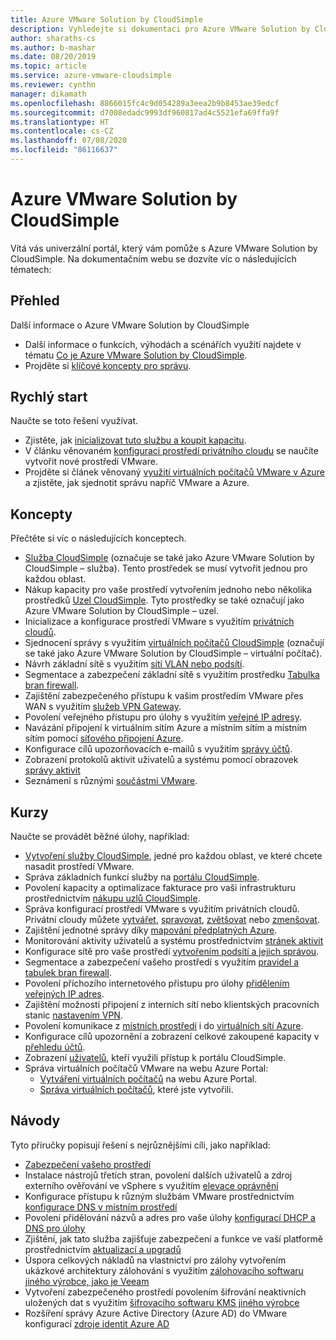 ```yaml
---
title: Azure VMware Solution by CloudSimple
description: Vyhledejte si dokumentaci pro Azure VMware Solution by CloudSimple.
author: sharaths-cs
ms.author: b-mashar
ms.date: 08/20/2019
ms.topic: article
ms.service: azure-vmware-cloudsimple
ms.reviewer: cynthn
manager: dikamath
ms.openlocfilehash: 8866015fc4c9d054289a3eea2b9b8453ae39edcf
ms.sourcegitcommit: d7008edadc9993df960817ad4c5521efa69ffa9f
ms.translationtype: HT
ms.contentlocale: cs-CZ
ms.lasthandoff: 07/08/2020
ms.locfileid: "86116637"
---
```

# <a name="azure-vmware-solution-by-cloudsimple"></a>Azure VMware Solution by CloudSimple

Vítá vás univerzální portál, který vám pomůže s Azure VMware Solution by CloudSimple.
Na dokumentačním webu se dozvíte víc o následujících tématech:

## <a name="overview"></a>Přehled

Další informace o Azure VMware Solution by CloudSimple

* Další informace o funkcích, výhodách a scénářích využití najdete v tématu [Co je Azure VMware Solution by CloudSimple](cloudsimple-vmware-solutions-overview.md).
* Projděte si [klíčové koncepty pro správu](key-concepts.md).

## <a name="quickstart"></a>Rychlý start

Naučte se toto řešení využívat.

* Zjistěte, jak [inicializovat tuto službu a koupit kapacitu](quickstart-create-cloudsimple-service.md).
* V článku věnovaném [konfiguraci prostředí privátního cloudu](quickstart-create-private-cloud.md) se naučíte vytvořit nové prostředí VMware.
* Projděte si článek věnovaný [využití virtuálních počítačů VMware v Azure](quickstart-create-vmware-virtual-machine.md) a zjistěte, jak sjednotit správu napříč VMware a Azure.

## <a name="concepts"></a>Koncepty

Přečtěte si víc o následujících konceptech.

* [Služba CloudSimple](cloudsimple-service.md) (označuje se také jako Azure VMware Solution by CloudSimple – služba). Tento prostředek se musí vytvořit jednou pro každou oblast.
* Nákup kapacity pro vaše prostředí vytvořením jednoho nebo několika prostředků [Uzel CloudSimple](cloudsimple-node.md). Tyto prostředky se také označují jako Azure VMware Solution by CloudSimple – uzel.
* Inicializace a konfigurace prostředí VMware s využitím [privátních cloudů](cloudsimple-private-cloud.md).
* Sjednocení správy s využitím [virtuálních počítačů CloudSimple](cloudsimple-virtual-machines.md) (označují se také jako Azure VMware Solution by CloudSimple – virtuální počítač).
* Návrh základní sítě s využitím [sítí VLAN nebo podsítí](cloudsimple-vlans-subnets.md).
* Segmentace a zabezpečení základní sítě s využitím prostředku [Tabulka bran firewall](cloudsimple-firewall-tables.md).
* Zajištění zabezpečeného přístupu k vašim prostředím VMware přes WAN s využitím [služeb VPN Gateway](cloudsimple-vpn-gateways.md).
* Povolení veřejného přístupu pro úlohy s využitím [veřejné IP adresy](cloudsimple-public-ip-address.md).
* Navázání připojení k virtuálním sítím Azure a místním sítím a místním sítím pomocí [síťového připojení Azure](cloudsimple-azure-network-connection.md).
* Konfigurace cílů upozorňovacích e-mailů s využitím [správy účtů](cloudsimple-account.md).
* Zobrazení protokolů aktivit uživatelů a systému pomocí obrazovek [správy aktivit](cloudsimple-activity.md)
* Seznámení s různými [součástmi VMware](vmware-components.md).

## <a name="tutorials"></a>Kurzy

Naučte se provádět běžné úlohy, například:

* [Vytvoření služby CloudSimple](create-cloudsimple-service.md), jedné pro každou oblast, ve které chcete nasadit prostředí VMware.
* Správa základních funkcí služby na [portálu CloudSimple](access-cloudsimple-portal.md).
* Povolení kapacity a optimalizace fakturace pro vaši infrastrukturu prostřednictvím [nákupu uzlů CloudSimple](create-nodes.md).
* Správa konfigurací prostředí VMware s využitím privátních cloudů. Privátní cloudy můžete [vytvářet](create-private-cloud.md), [spravovat](manage-private-cloud.md), [zvětšovat](expand-private-cloud.md) nebo [zmenšovat](shrink-private-cloud.md).
* Zajištění jednotné správy díky [mapování předplatných Azure](azure-subscription-mapping.md).
* Monitorování aktivity uživatelů a systému prostřednictvím [stránek aktivit](monitor-activity.md)
* Konfigurace sítě pro vaše prostředí [vytvořením podsítí a jejich správou](create-vlan-subnet.md).
* Segmentace a zabezpečení vašeho prostředí s využitím [pravidel a tabulek bran firewall](firewall.md).
* Povolení příchozího internetového přístupu pro úlohy [přidělením veřejných IP adres](public-ips.md).
* Zajištění možností připojení z interních sítí nebo klientských pracovních stanic [nastavením VPN](vpn-gateway.md).
* Povolení komunikace z [místních prostředí](on-premises-connection.md) i do [virtuálních sítí Azure](virtual-network-connection.md).
* Konfigurace cílů upozornění a zobrazení celkové zakoupené kapacity v [přehledu účtů](account.md).
* Zobrazení [uživatelů](users.md), kteří využili přístup k portálu CloudSimple.
* Správa virtuálních počítačů VMware na webu Azure Portal:
    * [Vytváření virtuálních počítačů](azure-create-vm.md) na webu Azure Portal.
    * [Správa virtuálních počítačů](azure-manage-vm.md), které jste vytvořili.

## <a name="how-to-guides"></a>Návody

Tyto příručky popisují řešení s nejrůznějšími cíli, jako například:

* [Zabezpečení vašeho prostředí](private-cloud-secure.md)
* Instalace nástrojů třetích stran, povolení dalších uživatelů a zdroj externího ověřování ve vSphere s využitím [elevace oprávnění](escalate-privileges.md)
* Konfigurace přístupu k různým službám VMware prostřednictvím [konfigurace DNS v místním prostředí](on-premises-dns-setup.md)
* Povolení přidělování názvů a adres pro vaše úlohy [konfigurací DHCP a DNS pro úlohy](dns-dhcp-setup.md)
* Zjištění, jak tato služba zajišťuje zabezpečení a funkce ve vaší platformě prostřednictvím [aktualizací a upgradů](vmware-components.md#updates-and-upgrades)
* Úspora celkových nákladů na vlastnictví pro zálohy vytvořením ukázkové architektury zálohování s využitím [zálohovacího softwaru jiného výrobce, jako je Veeam](backup-workloads-veeam.md)
* Vytvoření zabezpečeného prostředí povolením šifrování neaktivních uložených dat s využitím [šifrovacího softwaru KMS jiného výrobce](vsan-encryption.md)
* Rozšíření správy Azure Active Directory (Azure AD) do VMware konfigurací [zdroje identit Azure AD](azure-ad.md)
